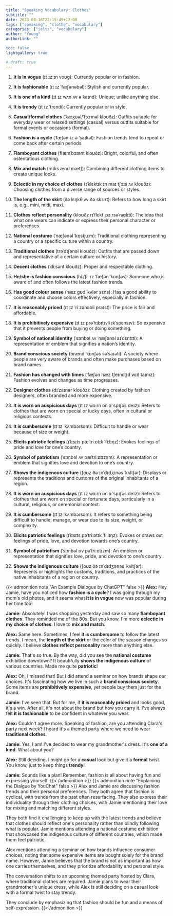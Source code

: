 ```yaml
---
title: "Speaking Vocabulary: Clothes"
subtitle: ""
date: 2023-08-16T22:15:49+12:00
tags: ["speaking", "clothe", "vocabulary"]
categories: ["ielts", "vocabulary"]
author: "Young"
authorLink: ""

toc: false
lightgallery: true

# draft: true
---
```


1. **It is in vogue** (ɪt ɪz ɪn voʊg): Currently popular or in fashion.

2. **It is fashionable** (ɪt ɪz ˈfæʃənəbəl): Stylish and currently popular.

3. **It is one of a kind** (ɪt ɪz wʌn ʌv ə kaɪnd): Unique; unlike anything else.

4. **It is trendy** (ɪt ɪz ˈtrɛndi): Currently popular or in style.

5. **Casual/formal clothes** (ˈkæʒuəl/ˈfɔːrməl kloʊðz): Outfits suitable for everyday wear or relaxed settings (casual) versus outfits suitable for formal events or occasions (formal).

6. **Fashion is a cycle** (ˈfæʃən ɪz ə ˈsaɪkəl): Fashion trends tend to repeat or come back after certain periods.

7. **Flamboyant clothes** (flæmˈbɔɪənt kloʊðz): Bright, colorful, and often ostentatious clothing.

8. **Mix and match** (mɪks ænd mætʃ): Combining different clothing items to create unique looks.

9. **Eclectic in my choice of clothes** (ɪˈklɛktɪk ɪn maɪ tʃɔɪs ʌv kloʊðz): Choosing clothes from a diverse range of sources or styles.

10. **The length of the skirt** (ðə lɛŋkθ ʌv ðə skɜːrt): Refers to how long a skirt is, e.g., mini, midi, maxi.

11. **Clothes reflect personality** (kloʊðz rɪˈflɛkt ˌpɜːrsəˈnælɪti): The idea that what one wears can indicate or express their personal character or preferences.

12. **National costume** (ˈnæʃənəl ˈkɒstjuːm): Traditional clothing representing a country or a specific culture within a country.

13. **Traditional clothes** (trəˈdɪʃənəl kloʊðz): Outfits that are passed down and representative of a certain culture or history.

14. **Decent clothes** (ˈdiːsənt kloʊðz): Proper and respectable clothing.

15. **He/she is fashion conscious** (hiː/ʃiː ɪz ˈfæʃən ˈkɒnʃəs): Someone who is aware of and often follows the latest fashion trends.

16. **Has good colour sense** (hæz gʊd ˈkʌlər sɛns): Has a good ability to coordinate and choose colors effectively, especially in fashion.

17. **It is reasonably priced** (ɪt ɪz ˈriːzənəbli praɪst): The price is fair and affordable.

18. **It is prohibitively expensive** (ɪt ɪz prəˈhɪbɪtɪvli ɪkˈspɛnsɪv): So expensive that it prevents people from buying or doing something.

19. **Symbol of national identity** (ˈsɪmbəl ʌv ˈnæʃənəl aɪˈdɛntɪti): A representation or emblem that signifies a nation’s identity.

20. **Brand conscious society** (brænd ˈkɒnʃəs səˈsaɪəti): A society where people are very aware of brands and often make purchases based on brand names.

21. **Fashion has changed with times** (ˈfæʃən hæz tʃeɪndʒd wɪð taɪmz): Fashion evolves and changes as time progresses.

22. **Designer clothes** (dɪˈzaɪnər kloʊðz): Clothing created by fashion designers, often branded and more expensive.

23. **It is worn on auspicious days** (ɪt ɪz wɔːrn ɒn ɔːˈspɪʃəs deɪz): Refers to clothes that are worn on special or lucky days, often in cultural or religious contexts.

24. **It is cumbersome** (ɪt ɪz ˈkʌmbərsəm): Difficult to handle or wear because of size or weight.

25. **Elicits patriotic feelings** (ɪˈlɪsɪts pæˈtriːɒtɪk ˈfiːlɪŋz): Evokes feelings of pride and love for one’s country.

26. **Symbol of patriotism** (ˈsɪmbəl ʌv pæˈtriːɒtɪzəm): A representation or emblem that signifies love and devotion to one’s country.

27. **Shows the indigenous culture** (ʃoʊz ðə ɪnˈdɪdʒɪnəs ˈkʌltʃər): Displays or represents the traditions and customs of the original inhabitants of a region.

1. **It is worn on auspicious days** (ɪt ɪz wɔːrn ɒn ɔːˈspɪʃəs deɪz):  Refers to clothes that are worn on special or fortunate days, particularly in a cultural, religious, or ceremonial context.

1. **It is cumbersome** (ɪt ɪz ˈkʌmbərsəm):  It refers to something being difficult to handle, manage, or wear due to its size, weight, or complexity.

1. **Elicits patriotic feelings** (ɪˈlɪsɪts pəˈtriːɒtɪk ˈfiːlɪŋz):  Evokes or draws out feelings of pride, love, and devotion towards one’s country.

1. **Symbol of patriotism** (ˈsɪmbəl ɒv pəˈtriːɒtɪzm):  An emblem or representation that signifies love, pride, and devotion to one’s country.

5. **Shows the indigenous culture** (ʃoʊz ðə ɪnˈdɪdʒənəs ˈkʌltʃər):  Represents or highlights the customs, traditions, and practices of the native inhabitants of a region or country.

{{< admonition note "An Example Dialogue by ChatGPT" false >}}
**Alex:** Hey Jamie, have you noticed how **fashion is a cycle**? I was going through my mom's old photos, and it seems what **it is in vogue** now was popular during her time too!

**Jamie:** Absolutely! I was shopping yesterday and saw so many **flamboyant clothes**. They reminded me of the 80s. But you know, I'm more **eclectic in my choice of clothes**. I love to **mix and match**.

**Alex:** Same here. Sometimes, I feel **it is cumbersome** to follow the latest trends. I mean, the **length of the skirt** or the color of the season changes so quickly. I believe **clothes reflect personality** more than anything else.

**Jamie:** That's so true. By the way, did you see the **national costume** exhibition downtown? It beautifully **shows the indigenous culture** of various countries. Made me quite **patriotic**!

**Alex:** Oh, I missed that! But I did attend a seminar on how brands shape our choices. It's fascinating how we live in such a **brand conscious society**. Some items are **prohibitively expensive**, yet people buy them just for the brand.

**Jamie:** I've seen that. But for me, if **it is reasonably priced** and looks good, it's a win. After all, it's not about the brand but how you carry it. I've always felt **it is fashionable** to be confident in whatever you wear.

**Alex:** Couldn't agree more. Speaking of fashion, are you attending Clara's party next week? I heard it's a themed party where we need to wear **traditional clothes**.

**Jamie:** Yes, I am! I've decided to wear my grandmother's dress. It's **one of a kind**. What about you?

**Alex:** Still deciding. I might go for a **casual** look but give it a **formal** twist. You know, just to keep things **trendy**!

**Jamie:** Sounds like a plan! Remember, fashion is all about having fun and expressing yourself.
{{< /admonition >}}
{{< admonition note "Explaining the Dialgue by YouChat" false >}}
Alex and Jamie are discussing fashion trends and their personal preferences. They both agree that fashion is cyclical, with trends from the past often resurfacing. They also express their individuality through their clothing choices, with Jamie mentioning their love for mixing and matching different styles.

They both find it challenging to keep up with the latest trends and believe that clothes should reflect one's personality rather than blindly following what is popular. Jamie mentions attending a national costume exhibition that showcased the indigenous culture of different countries, which made them feel patriotic.

Alex mentions attending a seminar on how brands influence consumer choices, noting that some expensive items are bought solely for the brand name. However, Jamie believes that the brand is not as important as how one carries themselves, and they prioritize affordability and personal style.

The conversation shifts to an upcoming themed party hosted by Clara, where traditional clothes are required. Jamie plans to wear their grandmother's unique dress, while Alex is still deciding on a casual look with a formal twist to stay trendy.

They conclude by emphasizing that fashion should be fun and a means of self-expression.
{{< /admonition >}}